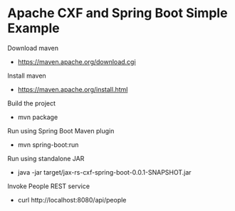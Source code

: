 Apache CXF and Spring Boot Simple Example
===

Download maven
- https://maven.apache.org/download.cgi

Install maven
- https://maven.apache.org/install.html

Build the project
- mvn package

Run using Spring Boot Maven plugin
- mvn spring-boot:run

Run using standalone JAR
- java -jar target/jax-rs-cxf-spring-boot-0.0.1-SNAPSHOT.jar         

Invoke People REST service  
- curl http://localhost:8080/api/people